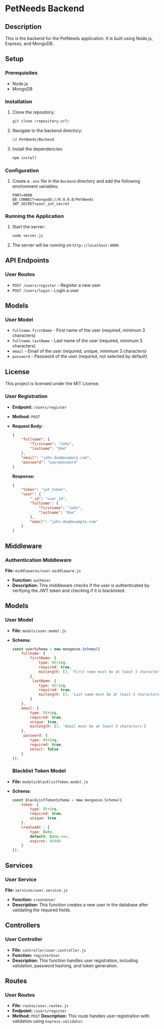 # PetNeeds Backend

## Description
This is the backend for the PetNeeds application. It is built using Node.js, Express, and MongoDB.

## Setup

### Prerequisites
- Node.js
- MongoDB

### Installation
1. Clone the repository:
   ```bash
   git clone <repository-url>
   ```
2. Navigate to the backend directory:
   ```bash
   cd PetNeeds/Backend
   ```
3. Install the dependencies:
   ```bash
   npm install
   ```

### Configuration
1. Create a `.env` file in the `Backend` directory and add the following environment variables:
   ```properties
   PORT=4000
   DB_CONNECT=mongodb://0.0.0.0/PetNeeds
   JWT_SECRET=your_jwt_secret
   ```

### Running the Application
1. Start the server:
   ```bash
   node server.js
   ```
2. The server will be running on `http://localhost:4000`.

## API Endpoints

### User Routes
- `POST /users/register` - Register a new user
- `POST /users/login` - Login a user

## Models

### User Model
- `fullname.firstName` - First name of the user (required, minimum 3 characters)
- `fullname.lastName` - Last name of the user (required, minimum 3 characters)
- `email` - Email of the user (required, unique, minimum 3 characters)
- `password` - Password of the user (required, not selected by default)

## License
This project is licensed under the MIT License.


### User Registration

- **Endpoint:** `/users/register`
- **Method:** `POST`
- **Request Body:**
    ```json
    {
        "fullname": {
            "firstname": "John",
            "lastname": "Doe"
        },
        "email": "john.doe@example.com",
        "password": "yourpassword"
    }
    ```

     **Response:**
    ```json
    {
        "token": "jwt_token",
        "user": {
            "_id": "user_id",
            "fullname": {
                "firstname": "John",
                "lastname": "Doe"
            },
            "email": "john.doe@example.com"
        }
    }
    ```

## Middleware

### Authentication Middleware

 **File:** `middlewares/user.middleware.js`
- **Function:** `authUser`
- **Description:** This middleware checks if the user is authenticated by verifying the JWT token and checking if it is blacklisted.

## Models

### User Model

- **File:** `moduls/user.model.js`
- **Schema:**
    ```javascript
    const userSchema = new mongoose.Schema({
        fullname: {
            firstName: {
                type: String,
                required: true,
                minlength: [3, 'First name must be at least 3 characters']
            },
             lastName: {
                type: String,
                required: true,
                minlength: [3, 'Last name must be at least 3 characters']
            }
        },
        email: {
            type: String,
            required: true,
            unique: true,
            minlength: [3, 'Email must be at least 3 characters']
        },
         password: {
            type: String,
            required: true,
            select: false
        }
    });
    ```

    ### Blacklist Token Model

- **File:** `moduls/blacklistToken.model.js`
- **Schema:**
    ```javascript
    const blackListTokenSchema = new mongoose.Schema({
        token: { 
            type: String, 
            required: true, 
            unique: true 
        },
        createdAt : { 
            type: Date, 
            default: Date.now,
            expires: 86400
        }
    });
    ```

## Services

### User Service

**File:** `services/user.service.js`
- **Function:** `createUser`
- **Description:** This function creates a new user in the database after validating the required fields.

## Controllers

### User Controller

- **File:** `controller/user.controller.js`
- **Function:** `registerUser`
- **Description:** This function handles user registration, including validation, password hashing, and token generation.

## Routes

### User Routes

- **File:** `routes/user.routes.js`
- **Endpoint:** `/users/register`
- **Method:** `POST`
**Description:** This route handles user registration with validation using `express-validator`.